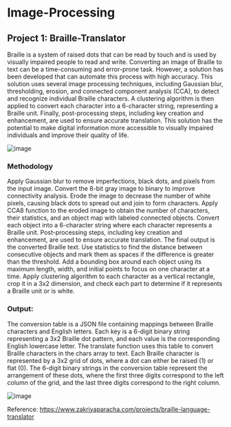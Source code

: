 # Image-Processing
## Project 1: Braille-Translator
Braille is a system of raised dots that can be read by touch and is used by visually impaired people to read and write. Converting an image of Braille to text can be a time-consuming and error-prone task. However, a solution has been developed that can automate this process with high accuracy. This solution uses several image processing techniques, including Gaussian blur, thresholding, erosion, and connected component analysis (CCA), to detect and recognize individual Braille characters. A clustering algorithm is then applied to convert each character into a 6-character string, representing a Braille unit. Finally, post-processing steps, including key creation and enhancement, are used to ensure accurate translation. This solution has the potential to make digital information more accessible to visually impaired individuals and improve their quality of life. 

![image](https://github.com/ZakriyaParacha46/Image-Processing/assets/82748498/f711dfd0-a40c-4f90-b0e0-e97cfb4fb86d)
### Methodology
Apply Gaussian blur to remove imperfections, black dots, and pixels from the input image.
Convert the 8-bit gray image to binary to improve connectivity analysis.
Erode the image to decrease the number of white pixels, causing black dots to spread out and join to form characters.
Apply CCA8 function to the eroded image to obtain the number of characters, their statistics, and an object map with labeled connected objects.
Convert each object into a 6-character string where each character represents a Braille unit.
Post-processing steps, including key creation and enhancement, are used to ensure accurate translation.
The final output is the converted Braille text.
Use statistics to find the distance between consecutive objects and mark them as spaces if the difference is greater than the threshold.
Add a bounding box around each object using its maximum length, width, and initial points to focus on one character at a time.
Apply clustering algorithm to each character as a vertical rectangle, crop it in a 3x2 dimension, and check each part to determine if it represents a Braille unit or is white.

### Output:
The conversion table is a JSON file containing mappings between Braille characters and English letters. Each key is a 6-digit binary string representing a 3x2 Braille dot pattern, and each value is the corresponding English lowercase letter. The translate function uses this table to convert Braille characters in the chars array to text. 
Each Braille character is represented by a 3x2 grid of dots, where a dot can either be raised (1) or flat (0). The 6-digit binary strings in the conversion table represent the arrangement of these dots, where the first three digits correspond to the left column of the grid, and the last three digits correspond to the right column. 

![image](https://github.com/ZakriyaParacha46/Image-Processing/assets/82748498/9ea4f94e-f7d1-452e-ab30-2460b033f182)


Reference: https://www.zakriyaparacha.com/projects/braille-language-translator

